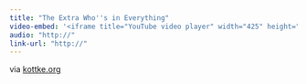 ```yaml
---
title: "The Extra Who''s in Everything"
video-embed: '<iframe title="YouTube video player" width="425" height="349" src="http://www.youtube.com/embed/IdEBu7ODVk8?rel=0" frameborder="0" allowfullscreen></iframe>'
audio: "http://"
link-url: "http://"
---
```

<p>via <a href="http://kottke.org/11/03/the-extra-whos-in-everything">kottke.org</a></p>

